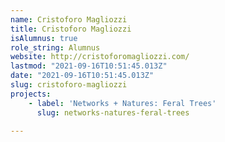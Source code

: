 ```yaml
---
name: Cristoforo Magliozzi
title: Cristoforo Magliozzi
isAlumnus: true
role_string: Alumnus
website: http://cristoforomagliozzi.com/
lastmod: "2021-09-16T10:51:45.013Z"
date: "2021-09-16T10:51:45.013Z"
slug: cristoforo-magliozzi
projects:
    - label: 'Networks + Natures: Feral Trees'
      slug: networks-natures-feral-trees

---
```

